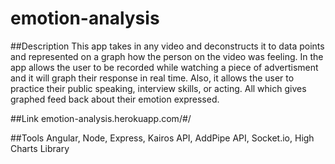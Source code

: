 # emotion-analysis

##Description
This app takes in any video and deconstructs it to data points and represented on a graph how the person on the video was feeling.
In the app allows the user to be recorded while watching a piece of advertisment and it will graph their response in real time.
Also, it allows the user to practice their public speaking, interview skills, or acting. All which gives graphed feed back about their emotion expressed.


##Link
emotion-analysis.herokuapp.com/#/

##Tools
Angular, Node, Express, Kairos API, AddPipe API, Socket.io, High Charts Library



